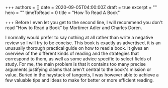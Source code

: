 +++
authors = []
date = 2020-09-05T04:00:00Z
draft = true
excerpt = ""
hero = ""
timeToRead = 0
title = "How To Read A Book"

+++
Before I even let you get to the second line, I will recommend you don't read "How to Read a Book" by Mortimer Adler and Charles Doren. 

I normally would prefer to say nothing at all rather than write a negative review so I will try to be concise. This book is exactly as advertised, it is an unusually thorough practical guide on how to read a book. It gives an overview of the different kinds of reading and the strategies that correspond to them, as well as some advice specific to select fields of study. For me, the main problem is that it contains too many precise arguments justifying claims that aren't central to the book's mission or value. Buried in the haystack of tangents, I was however able to achieve a few valuable tips and ideas to make for better or more efficient reading.